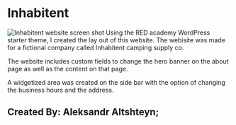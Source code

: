 
# Inhabitent

![Inhabitent website screen shot](https://github.com/shamu92/inhabitent/blob/master/themes/inhabitent-theme/inhabitent_ss.png "Inhabitent website screen shot")
Using the RED academy WordPress starter theme, I created the lay out of this website. The webisite was made for a fictional
company called Inhabitent camping supply co. 

The website includes custom fields to change the hero banner on the about page as well as the content on that page. 

A widgetized area was created on the side bar with the option of changing the business hours and the address. 

## Created By: Aleksandr Altshteyn;
